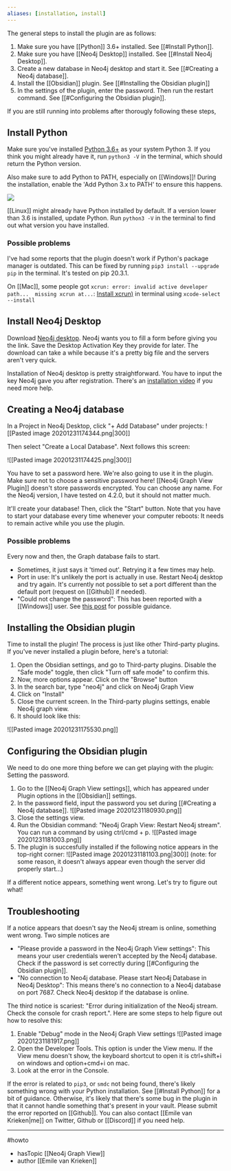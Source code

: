 ```yaml
---
aliases: [installation, install]
---
```



The general steps to install the plugin are as follows:
1. Make sure you have [[Python]] 3.6+ installed. See [[#Install Python]].
2. Make sure you have [[Neo4j Desktop]] installed. See [[#Install Neo4j Desktop]].
3. Create a new database in Neo4j desktop and start it. See [[#Creating a Neo4j database]].
5. Install the [[Obsidian]] plugin. See [[#Installing the Obsidian plugin]]
6. In the settings of the plugin, enter the password. Then run the restart command. See [[#Configuring the Obsidian plugin]].

If you are still running into problems after thorougly following these steps, 

## Install Python
Make sure you've installed [Python 3.6+](https://www.python.org/downloads/) as your system Python 3. If you think you might already have it, run `python3 -V` in the terminal, which should return the Python version.

Also make sure to add Python to PATH, especially on [[Windows]]! During the installation, enable the 'Add Python 3.x to PATH' to ensure this happens.

![](https://docs.python.org/3/_images/win_installer.png)

[[Linux]] might already have Python installed by default. If a version lower than 3.6 is installed, update Python. Run `python3 -V` in the terminal to find out what version you have installed. 

### Possible problems
I've had some reports that the plugin doesn't work if Python's package manager is outdated. This can be fixed by running `pip3 install --upgrade pip` in the terminal. It's tested on pip 20.3.1. 

On [[Mac]], some people got `xcrun: error: invalid active developer path...  missing xcrun at...`: [Install xcrun)](https://apple.stackexchange.com/questions/254380/why-am-i-getting-an-invalid-active-developer-path-when-attempting-to-use-git-a) in terminal using `xcode-select --install` 

## Install Neo4j Desktop
Download [Neo4j desktop](https://neo4j.com/download/). Neo4j wants you to fill a form before giving you the link. Save the Desktop Activation Key they provide for later. The download can take a while because it's a pretty big file and the servers aren't very quick. 

Installation of Neo4j desktop is pretty straightforward. You have to input the key Neo4j gave you after registration. There's an [installation video](https://www.youtube.com/watch?v=pPhJi9twN9Q&feature=emb_title) if you need more help. 

## Creating a Neo4j database
In a Project in Neo4j Desktop, click "+ Add Database" under projects:
![[Pasted image 20201231174344.png|300]]

Then select "Create a Local Database". Next follows this screen: 

![[Pasted image 20201231174425.png|300]]

You have to set a password here. We're also going to use it in the plugin. Make sure not to choose a sensitive password here! [[Neo4j Graph View Plugin]] doesn't store passwords encrypted. 
You can choose any name. For the Neo4j version, I have tested on 4.2.0, but it should not matter much. 

It'll create your database! Then, click the "Start" button. Note that you have to start your database every time whenever your computer reboots: It needs to remain active while you use the plugin. 

### Possible problems
Every now and then, the Graph database fails to start.
- Sometimes, it just says it 'timed out'. Retrying it a few times may help.
- Port in use: It's unlikely the port is actually in use. Restart Neo4j desktop and try again. It's currently not possible to set a port different than the default port (request on [[Github]] if needed).
- "Could not change the password": This has been reported with a [[Windows]] user. See [this post](https://stackoverflow.com/questions/49342422/neo4j-database-failed-to-create-error-could-not-change-password) for possible guidance.

## Installing the Obsidian plugin
Time to install the plugin! The process is just like other Third-party plugins. If you've never installed a plugin before, here's a tutorial:

1. Open the Obsidian settings, and go to Third-party plugins. Disable the "Safe mode" toggle, then click "Turn off safe mode" to confirm this. 
2. Now, more options appear. Click on the "Browse" button
3. In the search bar, type "neo4j" and click on Neo4j Graph View
4. Click on "Install"
5. Close the current screen. In the Third-party plugins settings, enable Neo4j graph view. 
6. It should look like this:

![[Pasted image 20201231175530.png]]


## Configuring the Obsidian plugin
We need to do one more thing before we can get playing with the plugin: Setting the password. 
1. Go to the [[Neo4j Graph View settings]], which has appeared under Plugin options in the [[Obsidian]] settings. 
2. In the password field, input the password you set during [[#Creating a Neo4j database]].  ![[Pasted image 20201231180930.png]]
3. Close the settings view.
4. Run the Obsidian command: "Neo4j Graph View: Restart Neo4j stream". You can run a command by using ctrl/cmd + p. ![[Pasted image 20201231181003.png]]
5. The plugin is succesfully installed if the following notice appears in the top-right corner: ![[Pasted image 20201231181103.png|300]] (note: for some reason, it doesn't always appear even though the server did properly start...)

If a different notice appears, something went wrong. Let's try to figure out what!
## Troubleshooting
If a notice appears that doesn't say the Neo4j stream is online, something went wrong. Two simple notices are
- "Please provide a password in the Neo4j Graph View settings": This means your user credentials weren't accepted by the Neo4j database. Check if the password is set correctly during [[#Configuring the Obsidian plugin]].
- "No connection to Neo4j database. Please start Neo4j Database in Neo4j Desktop": This means there's no connection to a Neo4j database on port 7687. Check Neo4j desktop if the database is online.

The third notice is scariest: "Error during initialization of the Neo4j stream. Check the console for crash report.". Here are some steps to help figure out how to resolve this:
1. Enable "Debug" mode in the Neo4j Graph View settings ![[Pasted image 20201231181917.png]]
2. Open the Developer Tools. This option is under the View menu. If the View menu doesn't show, the keyboard shortcut to open it is ctrl+shift+i on windows and option+cmd+i on mac.
3. Look at the error in the Console. 

If the error is related to `pip3`, or `smdc` not being found, there's likely something wrong with your Python installation. See [[#Install Python]] for a bit of guidance. 
Otherwise, it's likely that there's some bug in the plugin in that it cannot handle something that's present in your vault. Please submit the error reported on [[Github]]. 
You can also contact [[Emile van Krieken|me]] on Twitter, Github or [[Discord]] if you need help. 

--- 
#howto
- hasTopic [[Neo4j Graph View]]
- author [[Emile van Krieken]]